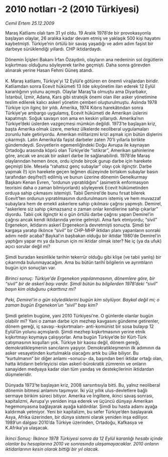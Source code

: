 # 2010 notları -2 (2010 Türkiyesi)

*Cemil Ertem 25.12.2009*

<div class="taraf_structure_2col_1zq">
<div class="margen_n">



 <p>Maraş Katliamı olalı tam 31 yıl oldu. 19 Aralık 1978’de bir provokasyonla başlayan olaylar, 26 aralıka kadar devam etmiş ve yaklaşık 500 kişi hayatını kaybetmişti. Türkiye’nin örtülü bir savaş yaşadığı ve adım adım faşist bir darbeye sürüklendiği yıllardı. CHP iktidardaydı. <br/><br/>Dönemin İçişleri Bakanı İrfan Özaydınlı, olayların ana nedeninin sol örgütlerin kışkırtması olduğunu söyleyerek tarihe geçmişti. Daha sonra görevden alınarak yerine Hasan Fehmi Güneş atandı. <br/><br/>K. Maraş katliamı, Türkiye’yi 12 Eylül’e götüren en önemli virajlardan biridir. Katliamdan sonra Ecevit hükümeti 13 ilde sıkıyönetim ilan ederek 12 Eylül karanlığının yolunu açmıştı. Olaylar Maraş’ta olmuştu ama Diyarbakır, İstanbul, İzmir, Adana, Kars gibi stratejik önemi olan iller asker yönetimine teslim edilerek kalıcı askerî yönetim çemberi oluşturulmuştu. Aslında 1978 Türkiye için ilginç bir yıldı. Amerika, 1974 Kıbrıs harekâtından sonra Türkiye’ye ambargo uygulamış, Ecevit hükümeti de Amerikan üslerini kapatmıştı. Soğuk savaşın son ama en keskin yıllarıydı. Amerika’nın Türkiye’deki üslerden vazgeçmesi mümkün değildi. 1973’te başlayan kriz, başta Amerika olmak üzere, merkez ülkelerde neoliberal uygulamaları zorunlu hale getiriyordu. Amerikan militarizmi krizi aşmak için bütün dişlerini çıkarmıştı. Latin Amerika’da faşist darbeler zaten 70’li yıllarla birlikte gündemdeydi. Sovyetlerin egemenliğindeki Doğu Avrupa ile kaynayan Ortadoğu arasında köprü olan Türkiye’de “istikrar”, Amerikan şahinlerine göre, ancak ve ancak bir askerî darbe ile sağlanabilirdi. 1978’de Maraş olaylarından hemen önce, ordu içinde birçok gurup darbe için harekete geçmişti bile. Mesela “rahatsız genç subaylar” olayı çok ilginçtir. Darbe yapmak (!) için harekete geçen teğmen düzeyinde birtakım subaylar basın tarafından deşifre(!) edilmiş ve bunun üzerine dönemin Genelkurmay Başkanı Kenan Evren, “ordunun yıpratıldığını” (asimetrik enformasyon teorisini daha o zaman bilmiyorlardı) söyleyerek Ecevit hükümetinden orduya sahip çıkmasını istemişti. Tabii Demirel’de bunu fırsat bilerek Ecevit’ten ordunun yıpratılmasının durdurulmasını istemiş ve hem muvazzaf subaylara hem de emekli askerlere sahip çıkılması çağrısı yapmıştı. Demirel, “askerlere siz sahip çıkmazsanız o zaman onlar kendilerine sahip çıkarlar” diyordu. Tabii çok ilginçtir ki o gün örtülü darbe çağrısı yapan Demirel’in çağrısı ancak kendi iktidarında yerine gelmişti. Ama fark etmiyordu; “sivil” Ergenekon, iktidarını askerî Ergenekon’a devretmişti sonuçta. Şimdi bir kargaşa yaratıp ilkönce “sivil” bir CHP-MHP iktidarı planı yapanların sonraki adımı nedir acaba? Baykal’ın başbakan olduğu bir iktidar 1980’de Demirel’in yaptığını yapar mı ya da bunun için mi iktidar olmak ister? Ne iç (ya da ufuk) açıcı sorular değil mi? <br/><br/>Şimdi buradan kesinlikle tarihin tekerrür olduğu gibi klişe (ve tabii yanlış) bir çıkarımda bulunmayacağım. Ama bu bütün tarihî bilgilerin ve ayrıntıların bugün için sonuçları var. <i><br/><br/>Birinci sonuç: Türkiye’de Ergenekon yapılanmasının, dönemlere göre, bir “sivil” bir de askerî başı vardır. Şimdi bütün bu bilgilerden 1978’deki “sivil” başın kim olduğunu çıkarttınız mı? <br/><br/>Peki, Demirel’in o gün söylediklerini bugün kim söylüyor. Baykal değil mi; o zaman bugün Ergenekon’un “sivil” başı kim?</i> <br/><br/>Şimdi gelelim bugüne, yani 2010 Türkiyesi’ne. O günlerde olanlar bugün olabilir mi? Yani o zaman darbe için mezhep kavgasını gündeme getirenler, dönem gereği, iç savaşı –kışkırtmaları- anti-komünist bir sosa bulayıp 12 Eylül’ün yolunu açmışlardı. Şimdi mezhep kışkırtmasının yerine etnik kışkırtmayı koymaya çalışıyorlar. Ama bugün Türkiye’de bir Kürt-Türk çatışmasının koşulları yok. Türkiye bir kaosu değil, dönem gereği, demokratikleşmenin sancılarını yaşıyor. Demokratikleşmenin ilk adımının da asker vesayetinden kurtulmakla olacağını artık bu ülke biliyor. Bu “kurtulmanın” bir diğer anlamı –sonucu- da, başından beri iktidar ortağı olan, hatta iktidarın belirleyicisi olan askerî-bürokratik zümrenin ve onların sanayiden medyaya kadar olan tüm yandaş ve destekçilerinin iktidardan düşmeleridir. <br/><br/>Dünyada 1973’te başlayan kriz, 2008 sarsıntısıyla bitti. Bu, yalnız neoliberal dönemin bitmesi anlamını taşımıyor. İki yüz yıllık ulus-devletlere bağlı sermaye birikim süreci bitiyor. Amerika ve İngiltere, ikinci savaş sonrası, kapitalizmi, Avrupa’yı yeniden inşa ederek ve üçüncü dünyayı Amerikan hegemonyasına bağlayarak ayağa kaldırdılar. Şimdi bu hasta adamı ayağa kaldırmak yetmiyor. Yeni bir kapitalizm, bu sefer Türkiye’den başlayarak Asya, Afrika üzerinden, bir dünya sistemi olarak yeniden inşa ediliyor. 1989’un dalgası 2010’da Türkiye üzerinden, Ortadoğu, Kafkasya ve K.Afrika’ya ulaşacak. <i><br/><br/>İkinci Sonuç: İlkönce 1978 Türkiyesi sonra da 12 Eylül karanlığı hesabı içinde olanlar bu hesaplarına 2010 ve sonrasında ulaşamayacaklar. 2010 onların iktidarlarının kesin olarak bittiği bir yıl olacak.</i></p>
<br/>
<br/>
<br/>



<br/>


<div id="taraf_not">
</div>

</div>


</div>
